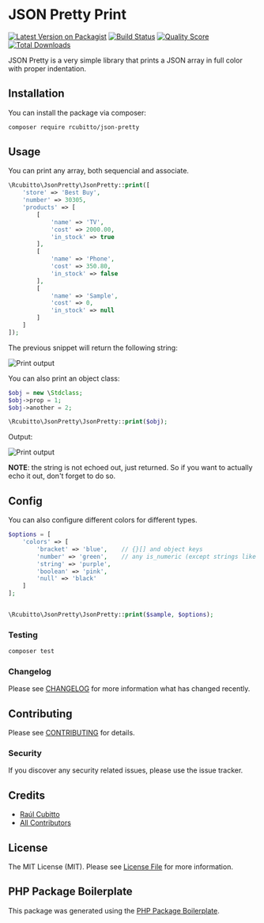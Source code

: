 # JSON Pretty Print

[![Latest Version on Packagist](https://img.shields.io/packagist/v/rcubitto/json-pretty.svg?style=flat-square)](https://packagist.org/packages/rcubitto/json-pretty)
[![Build Status](https://img.shields.io/travis/rcubitto/json-pretty/master.svg?style=flat-square)](https://travis-ci.org/rcubitto/json-pretty)
[![Quality Score](https://img.shields.io/scrutinizer/g/rcubitto/json-pretty.svg?style=flat-square)](https://scrutinizer-ci.com/g/rcubitto/json-pretty)
[![Total Downloads](https://img.shields.io/packagist/dt/rcubitto/json-pretty.svg?style=flat-square)](https://packagist.org/packages/rcubitto/json-pretty)

JSON Pretty is a very simple library that prints a JSON array in full color with proper indentation.

## Installation

You can install the package via composer:

```bash
composer require rcubitto/json-pretty
```

## Usage

You can print any array, both sequencial and associate.

``` php
\Rcubitto\JsonPretty\JsonPretty::print([
    'store' => 'Best Buy',
    'number' => 30305,
    'products' => [
        [
            'name' => 'TV',
            'cost' => 2000.00,
            'in_stock' => true
        ],
        [
            'name' => 'Phone',
            'cost' => 350.80,
            'in_stock' => false
        ],
        [
            'name' => 'Sample',
            'cost' => 0,
            'in_stock' => null
        ]
    ]
]);

```

The previous snippet will return the following string:

![Print output](https://raw.githubusercontent.com/rcubitto/json-pretty/master/print-example-one.png?token=AARLMXW34PBRSGY4GRCWHGS6PWVZ2)

You can also print an object class:

```php
$obj = new \Stdclass;
$obj->prop = 1;
$obj->another = 2;

\Rcubitto\JsonPretty\JsonPretty::print($obj);
```

Output:

![Print output](https://raw.githubusercontent.com/rcubitto/json-pretty/master/print-example-two.png?token=AARLMXXFQXV6NZ3DO5XC2UC6PWWOA)

**NOTE**: the string is not echoed out, just returned. So if you want to actually echo it out, don't forget to do so.

## Config
You can also configure different colors for different types.

```php
$options = [
    'colors' => [
        'bracket' => 'blue',    // {}[] and object keys
        'number' => 'green',    // any is_numeric (except strings like "1")
        'string' => 'purple',
        'boolean' => 'pink',
        'null' => 'black'
    ]
];


\Rcubitto\JsonPretty\JsonPretty::print($sample, $options);
```


### Testing

``` bash
composer test
```

### Changelog

Please see [CHANGELOG](CHANGELOG.md) for more information what has changed recently.

## Contributing

Please see [CONTRIBUTING](CONTRIBUTING.md) for details.

### Security

If you discover any security related issues, please use the issue tracker.

## Credits

- [Raúl Cubitto](https://github.com/rcubitto)
- [All Contributors](../../contributors)

## License

The MIT License (MIT). Please see [License File](LICENSE.md) for more information.

## PHP Package Boilerplate

This package was generated using the [PHP Package Boilerplate](https://laravelpackageboilerplate.com).
